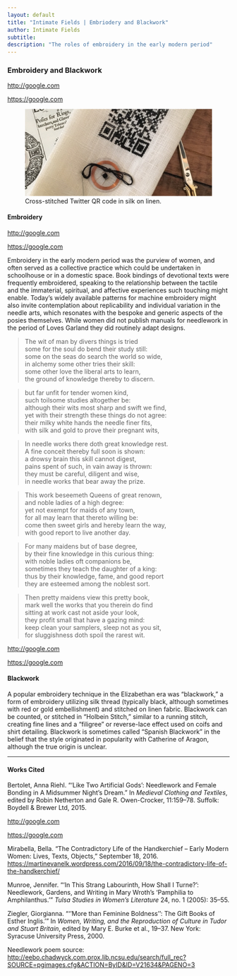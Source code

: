 ```yaml
---
layout: default
title: "Intimate Fields | Embriodery and Blackwork"
author: Intimate Fields
subtitle: 
description: "The roles of embroidery in the early modern period"
---
```

### Embroidery and Blackwork

http://google.com

https://google.com

<figure>
<img src="img/blackwork.jpg" class="img-responsive">
<figcaption>Cross-stitched Twitter QR code in silk on linen.</figcaption>
</figure>

#### Embroidery

http://google.com

https://google.com

Embroidery in the early modern period was the purview of women, and often served as a collective practice which could be undertaken in schoolhouse or in a domestic space. Book bindings of devotional texts were frequently embroidered, speaking to the relationship between the tactile and the immaterial, spiritual, and affective experiences such touching  might enable. Today’s widely available patterns for machine embroidery might also invite contemplation about replicability and individual variation in the needle arts, which resonates with the bespoke and generic aspects of the posies themselves. While women did not publish manuals for needlework in the period of Loves Garland they did routinely adapt designs.

>The wit of man by divers things is tried  
>some for the soul do bend their study still:  
>some on the seas do search the world so wide,  
>in alchemy some other tries their skill:  
>some other love the liberal arts to learn,  
>the ground of knowledge thereby to discern.

>but far unfit for tender women kind,  
>such toilsome studies altogether be:  
>although their wits most sharp and swift we find,  
>yet with their strength these things do not agree:  
>their milky white hands the needle finer fits,  
>with silk and gold to prove their pregnant wits,

>In needle works there doth great knowledge rest.  
>A fine conceit thereby full soon is shown:  
>a drowsy brain this skill cannot digest,  
>pains spent of such, in vain away is thrown:  
>they must be careful, diligent and wise,  
>in needle works that bear away the prize.

>This work beseemeth Queens of great renown,  
>and noble ladies of a high degree:  
>yet not exempt for maids of any town,  
>for all may learn that thereto willing be:  
>come then sweet girls and hereby learn the way,  
>with good report to live another day.

>For many maidens but of base degree,  
>by their fine knowledge in this curious thing:  
>with noble ladies oft companions be,  
>sometimes they teach the daughter of a king:  
>thus by their knowledge, fame, and good report  
>they are esteemed among the noblest sort.

>Then pretty maidens view this pretty book,  
>mark well the works that you therein do find  
>sitting at work cast not aside your look,  
>they profit small that have a gazing mind:  
>keep clean your samplers, sleep not as you sit,  
>for sluggishness doth spoil the rarest wit.

http://google.com

https://google.com

#### Blackwork

A popular embroidery technique in the Elizabethan era was “blackwork,” a form of embroidery utilizing silk thread (typically black, although sometimes with red or gold embellishment) and stitched on linen fabric. Blackwork can be counted, or stitched in “Holbein Stitch,” similar to a running stitch, creating fine lines and a “filigree” or reverse-lace effect used on coifs and shirt detailing. Blackwork is sometimes called “Spanish Blackwork” in the belief that the style originated in popularity with Catherine of Aragon, although the true origin is unclear.

***

#### Works Cited

Bertolet, Anna Riehl. “‘Like Two Artificial Gods’: Needlework and Female Bonding in A Midsummer Night’s Dream.” In *Medieval Clothing and Textiles*, edited by Robin Netherton and Gale R. Owen-Crocker, 11:159–78. Suffolk: Boydell & Brewer Ltd, 2015.

http://google.com

https://google.com

Mirabella, Bella. “The Contradictory Life of the Handkerchief – Early Modern Women: Lives, Texts, Objects,” September 18, 2016. https://martinevanelk.wordpress.com/2016/09/18/the-contradictory-life-of-the-handkerchief/

Munroe, Jennifer. “‘In This Strang Labourinth, How Shall I Turne?’: Needlework, Gardens, and Writing in Mary Wroth’s ‘Pamphilia to Amphilanthus.’” *Tulsa Studies in Women’s Literature* 24, no. 1 (2005): 35–55.

Ziegler, Giorgianna. “‘’More than Feminine Boldness’’: The Gift Books of Esther Inglis.’” In *Women, Writing, and the Reproduction of Culture in Tudor and Stuart Britain*, edited by Mary E. Burke et al., 19–37. New York: Syracuse University Press, 2000.

Needlework poem source: http://eebo.chadwyck.com.prox.lib.ncsu.edu/search/full_rec?SOURCE=pgimages.cfg&ACTION=ByID&ID=V21634&PAGENO=3
